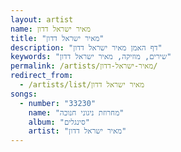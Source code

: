```yaml
---
layout: artist
name: מאיר ישראל דדון
title: "מאיר ישראל דדון"
description: "דף האמן מאיר ישראל דדון"
keywords: "שירים, מוזיקה, מאיר ישראל דדון"
permalink: /artists/מאיר-ישראל-דדון/
redirect_from:
  - /artists/list/מאיר ישראל דדון
songs:
  - number: "33230"
    name: "מחרוזת ניגוני חנוכה"
    album: "סינגלים"
    artist: "מאיר ישראל דדון"
---
```

